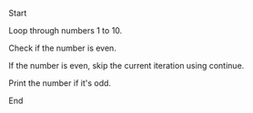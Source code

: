 Start 

Loop through numbers 1 to 10.

Check if the number is even.

If the number is even, skip the current iteration using continue.

Print the number if it's odd.

End 